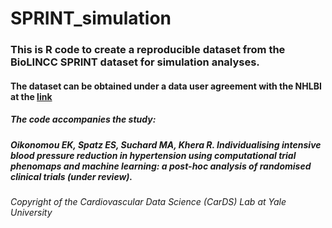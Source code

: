 # SPRINT_simulation
### This is R code to create a reproducible dataset from the BioLINCC SPRINT dataset for simulation analyses. 

#### The dataset can be obtained under a data user agreement with the NHLBI at the [link](https://biolincc.nhlbi.nih.gov/studies/sprint/) 


##### The code accompanies the study: 

##### Oikonomou EK, Spatz ES, Suchard MA, Khera R. Individualising intensive blood pressure reduction in hypertension using computational trial phenomaps and machine learning: a post-hoc analysis of randomised clinical trials (under review).


###### Copyright of the Cardiovascular Data Science (CarDS) Lab at Yale University
